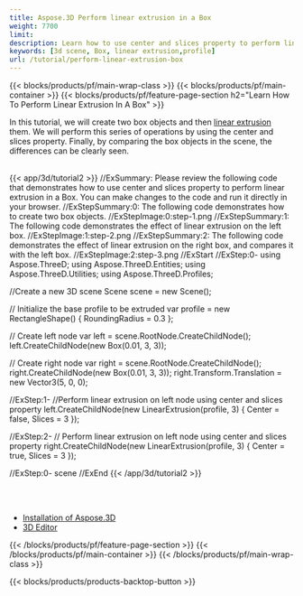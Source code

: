 ```yaml
---
title: Aspose.3D Perform linear extrusion in a Box
weight: 7700
limit: 
description: Learn how to use center and slices property to perform linear extrusion in a Box
keywords: [3d scene, Box, linear extrusion,profile]
url: /tutorial/perform-linear-extrusion-box
---
```


{{< blocks/products/pf/main-wrap-class >}}
{{< blocks/products/pf/main-container >}}
{{< blocks/products/pf/feature-page-section h2="Learn How To Perform Linear Extrusion In A Box" >}}

<p>
In this tutorial, we will create two box objects and then <a href="https://reference.aspose.com/3d/net/aspose.threed.entities/linearextrusion/">linear extrusion</a> them. We will perform this series of operations by using the center and slices property. Finally, by comparing the box objects in the scene, the differences can be clearly seen.
</p>

<br />
{{< app/3d/tutorial2 >}}
//ExSummary: Please review the following code that demonstrates how to use center and slices property to perform linear extrusion in a Box. You can make changes to the code and run it directly in your browser.
//ExStepSummary:0: The following code demonstrates how to create two box objects.
//ExStepImage:0:step-1.png
//ExStepSummary:1: The following code demonstrates the effect of linear extrusion on the left box.
//ExStepImage:1:step-2.png
//ExStepSummary:2: The following code demonstrates the effect of linear extrusion on the right box, and compares it with the left box.
//ExStepImage:2:step-3.png
//ExStart
//ExStep:0-
using Aspose.ThreeD;
using Aspose.ThreeD.Entities;
using Aspose.ThreeD.Utilities;
using Aspose.ThreeD.Profiles;

//Create a new 3D scene
Scene scene = new Scene();

// Initialize the base profile to be extruded
var profile = new RectangleShape()
{
    RoundingRadius = 0.3
};

// Create left node
var left = scene.RootNode.CreateChildNode();
left.CreateChildNode(new Box(0.01, 3, 3));

// Create right node
var right = scene.RootNode.CreateChildNode();
right.CreateChildNode(new Box(0.01, 3, 3));
right.Transform.Translation = new Vector3(5, 0, 0);

//ExStep:1-
//Perform linear extrusion on left node using center and slices property
left.CreateChildNode(new LinearExtrusion(profile, 3) { Center = false, Slices = 3 });

//ExStep:2-
// Perform linear extrusion on left node using center and slices property
right.CreateChildNode(new LinearExtrusion(profile, 3) { Center = true, Slices = 3 });

//ExStep:0-
scene
//ExEnd
{{< /app/3d/tutorial2 >}}
<br />

<br />
<br />
<div class="code-sample">
    <ul class="link-list">
        <li class="link-item"><a href="https://docs.aspose.com/3d/net/installation/">Installation of Aspose.3D</a></li>
        <li class="link-item"><a href="https://products.aspose.app/3d/editor/">3D Editor</a></li>
    </ul>
</div>

{{< /blocks/products/pf/feature-page-section >}}
{{< /blocks/products/pf/main-container >}}
{{< /blocks/products/pf/main-wrap-class >}}

{{< blocks/products/products-backtop-button >}}

